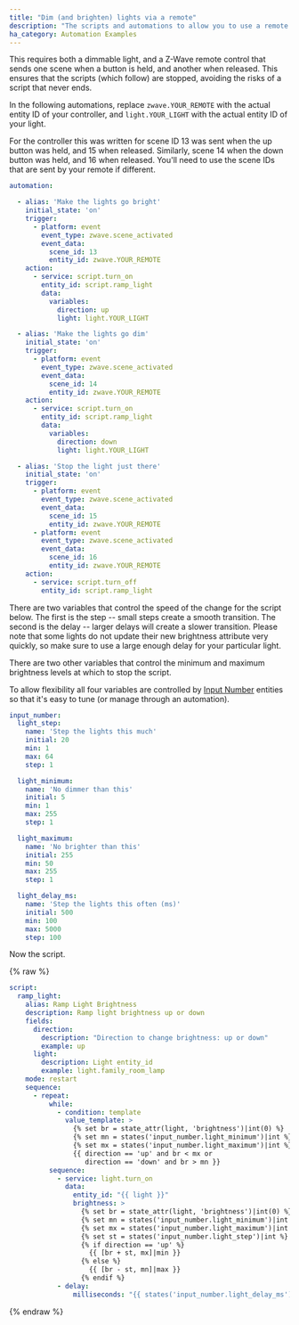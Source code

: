 ```yaml
---
title: "Dim (and brighten) lights via a remote"
description: "The scripts and automations to allow you to use a remote to dim and brighten a light"
ha_category: Automation Examples
---
```


This requires both a dimmable light, and a Z-Wave remote control that sends one scene when a button is held, and another when released. This ensures that the scripts (which follow) are stopped, avoiding the risks of a script that never ends.

In the following automations, replace `zwave.YOUR_REMOTE` with the actual entity ID of your controller, and `light.YOUR_LIGHT` with the actual entity ID of your light.

For the controller this was written for scene ID 13 was sent when the up button was held, and 15 when released. Similarly, scene 14 when the down button was held, and 16 when released. You'll need to use the scene IDs that are sent by your remote if different.

```yaml
automation: 

  - alias: 'Make the lights go bright'
    initial_state: 'on'
    trigger:
      - platform: event
        event_type: zwave.scene_activated
        event_data:
          scene_id: 13
          entity_id: zwave.YOUR_REMOTE
    action:
      - service: script.turn_on
        entity_id: script.ramp_light
        data:
          variables:
            direction: up
            light: light.YOUR_LIGHT

  - alias: 'Make the lights go dim'
    initial_state: 'on'
    trigger:
      - platform: event
        event_type: zwave.scene_activated
        event_data:
          scene_id: 14
          entity_id: zwave.YOUR_REMOTE
    action:
      - service: script.turn_on
        entity_id: script.ramp_light
        data:
          variables:
            direction: down
            light: light.YOUR_LIGHT

  - alias: 'Stop the light just there'
    initial_state: 'on'
    trigger:
      - platform: event
        event_type: zwave.scene_activated
        event_data:
          scene_id: 15
          entity_id: zwave.YOUR_REMOTE
      - platform: event
        event_type: zwave.scene_activated
        event_data:
          scene_id: 16
          entity_id: zwave.YOUR_REMOTE
    action:
      - service: script.turn_off
        entity_id: script.ramp_light
```

There are two variables that control the speed of the change for the script below. The first is the step -- small steps create a smooth transition. The second is the delay -- larger delays will create a slower transition.
Please note that some lights do not update their new brightness attribute very quickly, so make sure to use a large enough delay for your particular light.

There are two other variables that control the minimum and maximum brightness levels at which to stop the script.

To allow flexibility all four variables are controlled by [Input Number](/integrations/input_number/) entities so that it's easy to tune (or manage through an automation).

```yaml
input_number:
  light_step:
    name: 'Step the lights this much'
    initial: 20
    min: 1
    max: 64
    step: 1

  light_minimum:
    name: 'No dimmer than this'
    initial: 5
    min: 1
    max: 255
    step: 1

  light_maximum:
    name: 'No brighter than this'
    initial: 255
    min: 50
    max: 255
    step: 1

  light_delay_ms:
    name: 'Step the lights this often (ms)'
    initial: 500
    min: 100
    max: 5000
    step: 100
```

Now the script.

{% raw %}
```yaml
script:
  ramp_light:
    alias: Ramp Light Brightness
    description: Ramp light brightness up or down
    fields:
      direction:
        description: "Direction to change brightness: up or down"
        example: up
      light:
        description: Light entity_id
        example: light.family_room_lamp
    mode: restart
    sequence:
      - repeat:
          while:
            - condition: template
              value_template: >
                {% set br = state_attr(light, 'brightness')|int(0) %}
                {% set mn = states('input_number.light_minimum')|int %}
                {% set mx = states('input_number.light_maximum')|int %}
                {{ direction == 'up' and br < mx or
                   direction == 'down' and br > mn }}
          sequence:
            - service: light.turn_on
              data:
                entity_id: "{{ light }}"
                brightness: >
                  {% set br = state_attr(light, 'brightness')|int(0) %}
                  {% set mn = states('input_number.light_minimum')|int %}
                  {% set mx = states('input_number.light_maximum')|int %}
                  {% set st = states('input_number.light_step')|int %}
                  {% if direction == 'up' %}
                    {{ [br + st, mx]|min }}
                  {% else %}
                    {{ [br - st, mn]|max }}
                  {% endif %}
            - delay:
                milliseconds: "{{ states('input_number.light_delay_ms')|int }}"
```
{% endraw %}
